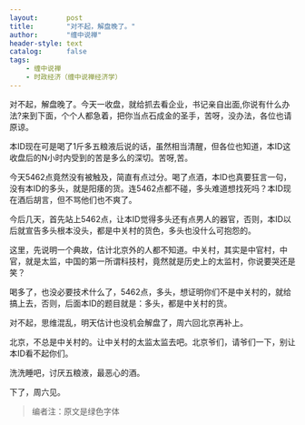 ```yaml
---
layout:       post
title:        "对不起，解盘晚了。"
author:       "缠中说禅"
header-style: text
catalog:      false
tags:
    - 缠中说禅
    - 时政经济（缠中说禅经济学）
---
```


对不起，解盘晚了。今天一收盘，就给抓去看企业，书记亲自出面,你说有什么办法?来到下面，个个人都急着，把你当点石成金的圣手，苦呀，没办法，各位也请原谅。



本ID现在可是喝了1斤多五粮液后说的话，虽然相当清醒，但各位也知道，本ID这收盘后的N小时内受到的苦是多么的深切。苦呀,苦。



今天5462点竟然没有被触及，简直有点过分。喝了点酒，本ID也真要狂言一句，没有本ID的多头，就是阳痿的货。连5462点都不碰，多头难道想找死吗？本ID现在酒后胡言，但不骂他们也不爽了。



今后几天，首先站上5462点，让本ID觉得多头还有点男人的器官，否则，本ID以后就宣告多头根本没头，都是中关村的货色，多头也没什么可抱怨的。



这里，先说明一个典故，估计北京外的人都不知道。中关村，其实是中官村，中官，就是太监，中国的第一所谓科技村，竟然就是历史上的太监村，你说要哭还是笑？



喝多了，也没必要技术什么了，5462点，多头，想证明你们不是中关村的，就给搞上去，否则，后面本ID的题目就是：多头，都是中关村的货。



对不起，思维混乱，明天估计也没机会解盘了，周六回北京再补上。



北京，不总是中关村的。让中关村的太监太监去吧。北京爷们，请爷们一下，别让本ID看不起你们。



洗洗睡吧，讨厌五粮液，最恶心的酒。



下了，周六见。



> 编者注：原文是绿色字体
